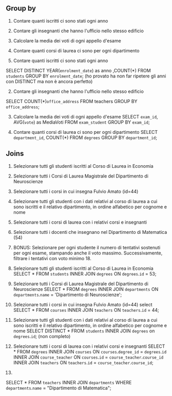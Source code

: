 ## Group by

1. Contare quanti iscritti ci sono stati ogni anno
2. Contare gli insegnanti che hanno l'ufficio nello stesso edificio
3. Calcolare la media dei voti di ogni appello d'esame
4. Contare quanti corsi di laurea ci sono per ogni dipartimento





1. Contare quanti iscritti ci sono stati ogni anno

SELECT DISTINCT YEAR(`enrolment_date`)  as anno ,COUNT(*) 
FROM `students`
GROUP BY `enrolment_date`;
(ho provato ha non far ripetere gli anni con DISTINCT ma non è ancora perfetto)


2. Contare gli insegnanti che hanno l'ufficio nello stesso edificio

SELECT COUNT(*)`office_address`
FROM teachers
GROUP BY `office_address`;


3. Calcolare la media dei voti di ogni appello d'esame
SELECT `exam_id`, AVG(`vote`) as MediaVoti
FROM `exam_student`
GROUP BY `exam_id`;


4. Contare quanti corsi di laurea ci sono per ogni dipartimento
SELECT `department_id`, COUNT(*)
FROM `degrees`
GROUP BY `department_id`;



## Joins
1. Selezionare tutti gli studenti iscritti al Corso di Laurea in Economia

2. Selezionare tutti i Corsi di Laurea Magistrale del Dipartimento di Neuroscienze

3. Selezionare tutti i corsi in cui insegna Fulvio Amato (id=44)

4. Selezionare tutti gli studenti con i dati relativi al corso di laurea a cui sono iscritti e il relativo dipartimento, in ordine alfabetico per cognome e nome

5. Selezionare tutti i corsi di laurea con i relativi corsi e insegnanti

6. Selezionare tutti i docenti che insegnano nel Dipartimento di Matematica (54)

7. BONUS: Selezionare per ogni studente il numero di tentativi sostenuti per ogni esame, stampando anche il voto massimo. Successivamente, filtrare i tentativi con voto minimo 18.





1. Selezionare tutti gli studenti iscritti al Corso di Laurea in Economia
SELECT *
FROM `students`
INNER JOIN `degrees`
ON `degrees`.`id` = 53;

2. Selezionare tutti i Corsi di Laurea Magistrale del Dipartimento di Neuroscienze
SELECT *
FROM `degrees`
INNER JOIN `departments` 
ON `departments`.`name` = 'Dipartimento di Neuroscienze';

3. Selezionare tutti i corsi in cui insegna Fulvio Amato (id=44)
select 
SELECT *
FROM `courses`
INNER JOIN `teachers`
ON `teachers`.`id` = 44;

4. Selezionare tutti gli studenti con i dati relativi al corso di laurea a cui sono iscritti e il relativo dipartimento, in ordine alfabetico per cognome e nome
SELECT DISTINCT *
FROM `students`
INNER JOIN `degrees` on `degrees`.`id`;
(non completo)

5. Selezionare tutti i corsi di laurea con i relativi corsi e insegnanti
SELECT *
FROM `degrees`
INNER JOIN `courses` ON `courses`.`degree_id` = `degrees`.`id`
INNER JOIN `course_teacher` ON `courses`.`id` = `course_teacher`.`course_id`
INNER JOIN `teachers` ON `teachers`.`id` = `course_teacher`.`course_id`;

6. 
SELECT *
FROM `teachers`
INNER JOIN `departments`
WHERE `departments`.`name` = "Dipartimento di Matematica";